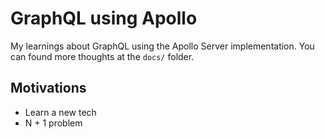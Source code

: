 # GraphQL using Apollo

My learnings about GraphQL using the Apollo Server implementation. You can found more thoughts at the `docs/` folder.

## Motivations

- Learn a new tech
- N + 1 problem